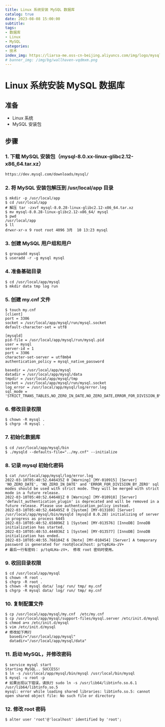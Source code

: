 ```yaml
---
title: Linux 系统安装 MySQL 数据库
catalog: true
date: 2023-08-08 15:00:00
subtitle: 
tags:
- 数据库
- Linux
- MySQL
categories:
- 技术
index_img: https://liarsa-me.oss-cn-beijing.aliyuncs.com/img/logo/mysql.jpg
# banner_img: /img/bg/wallhaven-vqdmxm.png
---
```


# Linux 系统安装 MySQL 数据库

## 准备

- Linux 系统
- MySQL 安装包

## 步骤

### 1. 下载 MySQL 安装包（mysql-8.0.xx-linux-glibc2.12-x86_64.tar.xz）

```html
https://dev.mysql.com/downloads/mysql/
```

### 2. 将 MySQL 安装包解压到 /usr/local/app 目录

```shell
$ mkdir -p /usr/local/app
$ cd /usr/local/app
# 解压 tar -zxvf mysql-8.0.28-linux-glibc2.12-x86_64.tar.xz
$ mv mysql-8.0.28-linux-glibc2.12-x86_64/ mysql
$ pwd
/usr/local/app
$ ll
drwxr-xr-x 9 root root 4096 3月  10 13:23 mysql
```

### 3. 创建 MySQL 用户组和用户

```shell
$ groupadd mysql
$ useradd -r -g mysql mysql
```

### 4. 准备基础目录

```shell
$ cd /usr/local/app/mysql
$ mkdir data tmp log run
```

### 5. 创建 my.cnf 文件

```shell
$ touch my.cnf
[client]
port = 3306
socket = /usr/local/app/mysql/run/mysql.socket
default-character-set = utf8

[mysqld]
pid-file = /usr/local/app/mysql/run/mysql.pid
user = mysql
server-id = 1
port = 3306
character-set-server = utf8mb4
authentication_policy = mysql_native_password

basedir = /usr/local/app/mysql
datadir = /usr/local/app/mysql/data
tmpdir = /usr/local/app/mysql/tmp
socket = /usr/local/app/mysql/run/mysql.socket
log_error = /usr/local/app/mysql/log/error.log
sql_mode = 'STRICT_TRANS_TABLES,NO_ZERO_IN_DATE,NO_ZERO_DATE,ERROR_FOR_DIVISION_BY_ZERO,NO_ENGINE_SUBSTITUTION,PIPES_AS_CONCAT,ANSI_QUOTES'
```

### 6. 修改目录权限

```shell
$ chown -R mysql .
$ chgrp -R mysql .
```

### 7. 初始化数据库

```shell
$ cd /usr/local/app/mysql/bin
$ ./mysqld --defaults-file="../my.cnf" --initialize
```

### 8. 记录 mysql 初始化密码

```shell
$ cat /usr/local/app/mysql/log/error.log
2022-03-10T05:40:52.646435Z 0 [Warning] [MY-010915] [Server] 'NO_ZERO_DATE', 'NO_ZERO_IN_DATE' and 'ERROR_FOR_DIVISION_BY_ZERO' sql modes should be used with strict mode. They will be merged with strict mode in a future release.
2022-03-10T05:40:52.646481Z 0 [Warning] [MY-010918] [Server] 'default_authentication_plugin' is deprecated and will be removed in a future release. Please use authentication_policy instead.
2022-03-10T05:40:52.646495Z 0 [System] [MY-013169] [Server] /usr/local/app/mysql/bin/mysqld (mysqld 8.0.28) initializing of server in progress as process 6445
2022-03-10T05:40:52.658096Z 1 [System] [MY-013576] [InnoDB] InnoDB initialization has started.
2022-03-10T05:40:53.444036Z 1 [System] [MY-013577] [InnoDB] InnoDB initialization has ended.
2022-03-10T05:40:55.768104Z 6 [Note] [MY-010454] [Server] A temporary password is generated for root@localhost: p/tq4LHa-zV+
# 最后一行有密码： p/tq4LHa-zV+， 修改 root 密码时使用。
```

### 9. 收回目录权限

```shell
$ cd /usr/local/app/mysql
$ chown -R root .
$ chgrp -R root .
$ chown -R mysql data/ log/ run/ tmp/ my.cnf
$ chgrp -R mysql data/ log/ run/ tmp/ my.cnf
```

### 10. 复制配置文件

```shell
$ cp /usr/local/app/mysql/my.cnf  /etc/my.cnf
$ cp /usr/local/app/mysql/support-files/mysql.server /etc/init.d/mysql
$ chmod a+x /etc/init.d/mysql
$ vim /etc/init.d/mysql 
# 修改如下两行
  basedir="/usr/local/app/mysql"
  datadir="/usr/local/app/mysql/data"
```

### 11. 启动 MySQL，并修改密码

```shell
$ service mysql start
Starting MySQL.. SUCCESS!
$ ln -s /usr/local/app/mysql/bin/mysql /usr/local/bin/mysql
$ mysql -u root -p
# 如果出现以下错误，请执行 sudo ln -s /usr/lib64/libtinfo.so.6.1 /usr/lib64/libtinfo.so.5
mysql: error while loading shared libraries: libtinfo.so.5: cannot open shared object file: No such file or directory
```

### 12. 修改 root 密码

```shell
$ alter user 'root'@'localhost' identified by 'root';
```

